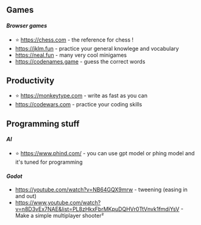 ## Games
#### *Browser games*
- ⭐ https://chess.com - the reference for chess !
- https://jklm.fun - practice your general knowlege and vocabulary
- https://neal.fun - many very cool minigames
- https://codenames.game - guess the correct words

## Productivity
- ⭐ https://monkeytype.com - write as fast as you can
- https://codewars.com - practice your coding skills

## Programming stuff
#### *AI*
- ⭐ https://www.phind.com/ - you can use gpt model or phing model and it's tuned for programming
#### *Godot*
- https://youtube.com/watch?v=NB64GQX9mrw - tweening (easing in and out)
- https://www.youtube.com/watch?v=n8D3vEx7NAE&list=PL8zHkxFbrMKpuDQHVr0TtVnvk1fmdiYsV - Make a simple multiplayer shooter²

